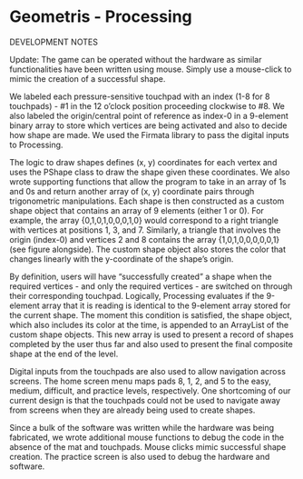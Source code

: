 # Geometris - Processing

DEVELOPMENT NOTES

Update: The game can be operated without the hardware as similar functionalities have been written using mouse. Simply use a mouse-click to mimic the creation of a successful shape.

We labeled each pressure-sensitive touchpad with an index (1-8 for 8 touchpads) - #1 in the 12 o’clock position proceeding clockwise to #8. We also labeled the origin/central point of reference as index-0 in a 9-element binary array to store which vertices are being activated and also to decide how shape are made. We used the Firmata library to pass the digital inputs to Processing.

The logic to draw shapes defines (x, y) coordinates for each vertex and uses the PShape class to draw the shape given these coordinates. We also wrote supporting functions that allow the program to take in an array of 1s and 0s and return another array of (x, y) coordinate pairs through trigonometric manipulations. Each shape is then constructed as a custom shape object that contains an array of 9 elements (either 1 or 0). For example, the array {0,1,0,1,0,0,0,1,0} would correspond to a right triangle with vertices at positions 1, 3, and 7. Similarly, a triangle that involves the origin (index-0) and vertices 2 and 8 contains the array {1,0,1,0,0,0,0,0,1} (see figure alongside). The custom shape object also stores the color that changes linearly with the y-coordinate of the shape’s origin.

By definition, users will have “successfully created” a shape when the required vertices - and only the required vertices - are switched on through their corresponding touchpad. Logically, Processing evaluates if the 9-element array that it is reading is identical to the 9-element array stored for the current shape. The moment this condition is satisfied, the shape object, which also includes its color at the time, is appended to an ArrayList of the custom shape objects. This new array is used to present a record of shapes completed by the user thus far and also used to present the final composite shape at the end of the level.  

Digital inputs from the touchpads are also used to allow navigation across screens. The home screen menu maps pads 8, 1, 2, and 5 to the easy, medium, difficult, and practice levels, respectively. One shortcoming of our current design is that the touchpads could not be used to navigate away from screens when they are already being used to create shapes.

Since a bulk of the software was written while the hardware was being fabricated, we wrote additional mouse functions to debug the code in the absence of the mat and touchpads. Mouse clicks mimic successful shape creation. The practice screen is also used to debug the hardware and software.

